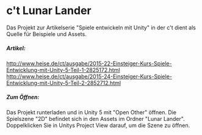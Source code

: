 c't Lunar Lander
================

Das Projekt zur Artikelserie "Spiele entwickeln mit Unity" in der c't dient als Quelle für Beispiele und Assets.

##### Artikel:

http://www.heise.de/ct/ausgabe/2015-22-Einsteiger-Kurs-Spiele-Entwicklung-mit-Unity-5-Teil-1-2825172.html
http://www.heise.de/ct/ausgabe/2015-24-Einsteiger-Kurs-Spiele-Entwicklung-mit-Unity-5-Teil-2-2852712.html

##### Zum Öffnen:

Das Projekt runterladen und in Unity 5 mit "Open Other" öffnen.
Die Spielszene "2D" befindet sich in den Assets im Ordner "Lunar Lander". Doppelklicken Sie in Unitys Project View darauf, um die Szene zu öffnen.
